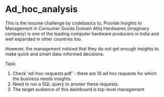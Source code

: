 # Ad_hoc_analysis
This is the resume challenge by codebasics to, Provide Insights to Management in Consumer Goods Domain
Atliq Hardwares (imaginary company) is one of the leading computer hardware producers in India and well expanded in other countries too.

However, the management noticed that they do not get enough insights to make quick and smart data-informed decisions. 

Task:  

1.    Check ‘ad-hoc-requests.pdf’ - there are 10 ad hoc requests for which the business needs insights.
2.    Need to run a SQL query to answer these requests. 
3.    The target audience of this dashboard is top-level management 
